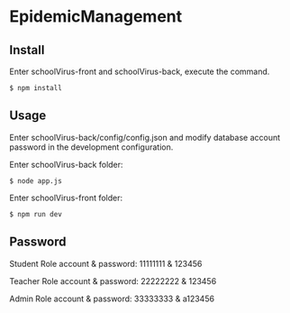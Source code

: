 # EpidemicManagement

## Install

Enter schoolVirus-front and schoolVirus-back, execute the command.

```
$ npm install
```

## Usage

Enter schoolVirus-back/config/config.json and modify database account password in the development configuration.

Enter schoolVirus-back folder:

```
$ node app.js
```

Enter schoolVirus-front folder:

```
$ npm run dev
```

## Password

Student Role account & password: 11111111 & 123456

Teacher Role account & password: 22222222 & 123456

Admin Role account & password: 33333333 & a123456
